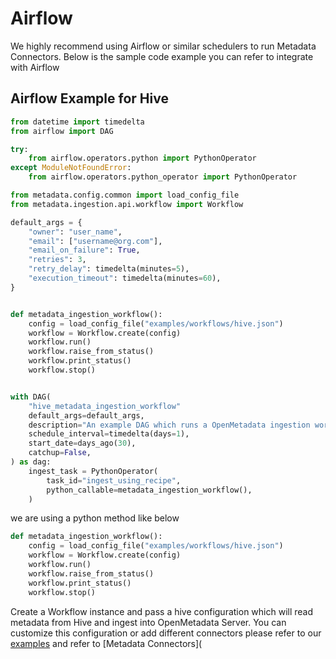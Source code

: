 # Airflow

We highly recommend using Airflow or similar schedulers to run Metadata Connectors.
Below is the sample code example you can refer to integrate with Airflow


## Airflow Example for Hive

```py
from datetime import timedelta
from airflow import DAG

try:
    from airflow.operators.python import PythonOperator
except ModuleNotFoundError:
    from airflow.operators.python_operator import PythonOperator

from metadata.config.common import load_config_file
from metadata.ingestion.api.workflow import Workflow

default_args = {
    "owner": "user_name",
    "email": ["username@org.com"],
    "email_on_failure": True,
    "retries": 3,
    "retry_delay": timedelta(minutes=5),
    "execution_timeout": timedelta(minutes=60),
}


def metadata_ingestion_workflow():
    config = load_config_file("examples/workflows/hive.json")
    workflow = Workflow.create(config)
    workflow.run()
    workflow.raise_from_status()
    workflow.print_status()
    workflow.stop()


with DAG(
    "hive_metadata_ingestion_workflow"
    default_args=default_args,
    description="An example DAG which runs a OpenMetadata ingestion workflow",
    schedule_interval=timedelta(days=1),
    start_date=days_ago(30),
    catchup=False,
) as dag:
    ingest_task = PythonOperator(
        task_id="ingest_using_recipe",
        python_callable=metadata_ingestion_workflow(),
    )
```

we are using a python method like below

```py
def metadata_ingestion_workflow():
    config = load_config_file("examples/workflows/hive.json")
    workflow = Workflow.create(config)
    workflow.run()
    workflow.raise_from_status()
    workflow.print_status()
    workflow.stop()
```

Create a Workflow instance and pass a hive configuration which will read metadata from Hive
and ingest into OpenMetadata Server. You can customize this configuration or add different connectors please refer to our [examples](https://github.com/open-metadata/OpenMetadata/tree/main/ingestion/examples/workflows) and refer to [Metadata Connectors](

